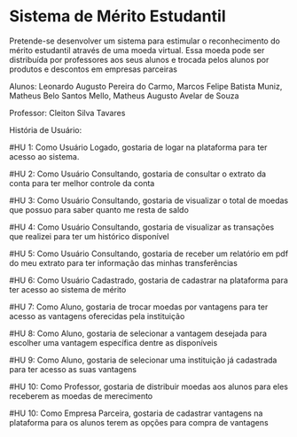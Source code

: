 # Sistema de Mérito Estudantil

Pretende-se desenvolver um sistema para estimular o reconhecimento do mérito estudantil através de uma moeda virtual. Essa moeda pode ser distribuída por professores aos seus alunos e trocada pelos alunos por produtos e descontos em empresas parceiras

Alunos: Leonardo Augusto Pereira do Carmo, Marcos Felipe Batista Muniz, Matheus Belo Santos Mello, Matheus Augusto Avelar de Souza

Professor: Cleiton Silva Tavares

História de Usuário:

#HU 1: Como Usuário Logado, gostaria de logar na plataforma para ter acesso ao sistema.

#HU 2: Como Usuário Consultando, gostaria de consultar o extrato da conta para ter melhor controle da conta

#HU 3: Como Usuário Consultando, gostaria de visualizar o total de moedas que possuo para saber quanto me resta de saldo

#HU 4: Como Usuário Consultando, gostaria de visualizar as transações que realizei para ter um histórico disponível

#HU 5: Como Usuário Consultando, gostaria de receber um relatório em pdf do meu extrato para ter informação das minhas transferências

#HU 6: Como Usuário Cadastrado, gostaria de cadastrar na plataforma para ter acesso ao sistema de mérito

#HU 7: Como Aluno, gostaria de trocar moedas por vantagens para ter acesso as vantagens oferecidas pela instituição 

#HU 8: Como Aluno, gostaria de selecionar a vantagem desejada para escolher uma vantagem específica dentre as disponíveis

#HU 9: Como Aluno, gostaria de selecionar uma instituição já cadastrada para ter acesso as suas vantagens

#HU 10: Como Professor, gostaria de distribuir moedas aos alunos para eles receberem as moedas de merecimento

#HU 10: Como Empresa Parceira, gostaria de cadastrar vantagens na plataforma para os alunos terem as opções para compra de vantagens
